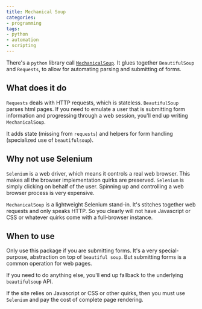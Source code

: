 ```yaml
---
title: Mechanical Soup
categories:
- programming
tags:
- python
- automation
- scripting
---
```


There's a `python` library call [`MechanicalSoup`][1].
It glues together `BeautifulSoup` and `Requests`, to allow for automating parsing and submitting of forms.

[1]: https://github.com/MechanicalSoup/MechanicalSoup

## What does it do

`Requests` deals with HTTP requests, which is stateless.
`BeautifulSoup` parses html pages.
If you need to emulate a user that is submitting form information and progressing through a web session,
you'll end up writing `MechanicalSoup`.

It adds state (missing from `requests`) and helpers for form handling (specialized use of `beautifulsoup`).

## Why not use Selenium

`Selenium` is a web driver, which means it controls a real web browser.
This makes all the browser implementation quirks are preserved.
`Selenium` is simply clicking on behalf of the user.
Spinning up and controlling a web browser process is very expensive.

`MechanicalSoup` is a lightweight Selenium stand-in.
It's stitches together web requests and only speaks HTTP.
So you clearly will not have Javascript or CSS or whatever quirks come with a full-browser instance.

## When to use

Only use this package if you are submitting forms.
It's a very special-purpose, abstraction on top of `beautiful soup`.
But submitting forms is a common operation for web pages.

If you need to do anything else, you'll end up fallback to the underlying `beautifulsoup` API.

If the site relies on Javascript or CSS or other quirks, then you must use `Selenium` and pay the cost of complete page rendering.
